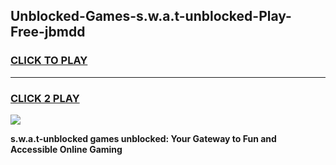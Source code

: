 
## Unblocked-Games-s.w.a.t-unblocked-Play-Free-jbmdd
<h3>
<a href="https://premium76.site?title=s.w.a.t-unblocked&ref=23A">CLICK TO PLAY</a></h3>
<hr>

<h3>
<a href="https://premium76.site?title=s.w.a.t-unblocked&ref=23A">CLICK 2 PLAY</a>
  
</h3>

<a href="https://premium76.site?title=s.w.a.t-unblocked&ref=23A"><img src="https://clearcache.store/games.png"></a>


**s.w.a.t-unblocked games unblocked: Your Gateway to Fun and Accessible Online Gaming**
